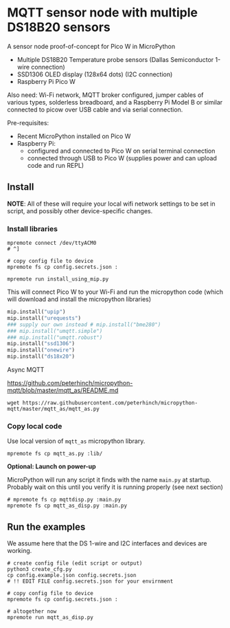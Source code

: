 # MQTT sensor node with multiple DS18B20 sensors

A sensor node proof-of-concept for Pico W in MicroPython

 - Multiple DS18B20 Temperature probe sensors (Dallas Semiconductor 1-wire connection)
 - SSD1306 OLED display (128x64 dots) (I2C connection)
 - Raspberry Pi Pico W

 Also need: Wi-Fi network, MQTT broker configured, jumper cables of various types, solderless breadboard, and a Raspberry Pi Model B or similar connected to picow over USB cable and via serial connection.

Pre-requisites:
 - Recent MicroPython installed on Pico W
 - Raspberry Pi:
   - configured and connected to Pico W on serial terminal connection
   - connected through USB to Pico W (supplies power and can upload code and run REPL)


## Install

**NOTE**: All of these will require your local wifi network settings to be set in script, and possibly other device-specific changes.

### Install libraries

```
mpremote connect /dev/ttyACM0
# ^]

# copy config file to device
mpremote fs cp config.secrets.json :

mpremote run install_using_mip.py
```

This will connect Pico W to your Wi-Fi and run the micropython code (which will download and install the micropython libraries)

```python
mip.install("upip")
mip.install("urequests")
### supply our own instead # mip.install("bme280")
### mip.install("umqtt.simple")
### mip.install("umqtt.robust")
mip.install("ssd1306")
mip.install("onewire")
mip.install("ds18x20")
```


Async MQTT

https://github.com/peterhinch/micropython-mqtt/blob/master/mqtt_as/README.md

```
wget https://raw.githubusercontent.com/peterhinch/micropython-mqtt/master/mqtt_as/mqtt_as.py
```

### Copy local code

Use local version of `mqtt_as` micropython library.

```shell
mpremote fs cp mqtt_as.py :lib/
```

**Optional: Launch on power-up**

MicroPython will run any script it finds with the name `main.py` at startup. Probably wait on this until you verify it is running properly (see next section)

```shell
# mpremote fs cp mqttdisp.py :main.py
mpremote fs cp mqtt_as_disp.py :main.py
```

## Run the examples

We assume here that the DS 1-wire and I2C interfaces and devices are working.


```shell
# create config file (edit script or output)
python3 create_cfg.py
cp config.example.json config.secrets.json
# !! EDIT FILE config.secrets.json for your envirnment

# copy config file to device
mpremote fs cp config.secrets.json :

# altogether now
mpremote run mqtt_as_disp.py
```
